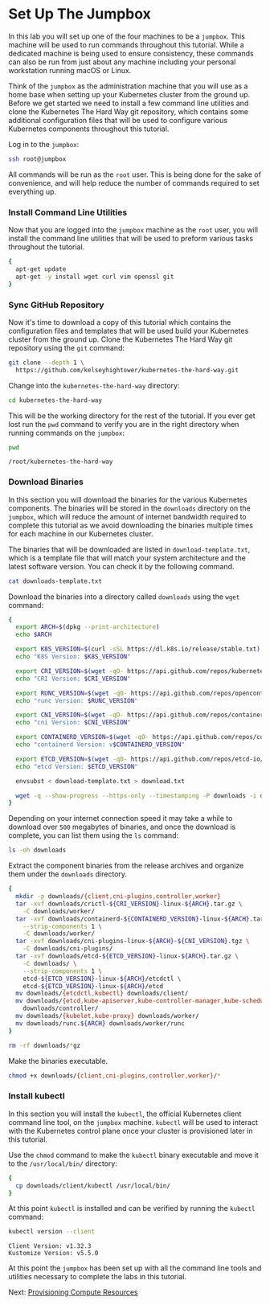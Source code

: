 # Set Up The Jumpbox

In this lab you will set up one of the four machines to be a `jumpbox`. This machine will be used to run commands throughout this tutorial. While a dedicated machine is being used to ensure consistency, these commands can also be run from just about any machine including your personal workstation running macOS or Linux.

Think of the `jumpbox` as the administration machine that you will use as a home base when setting up your Kubernetes cluster from the ground up. Before we get started we need to install a few command line utilities and clone the Kubernetes The Hard Way git repository, which contains some additional configuration files that will be used to configure various Kubernetes components throughout this tutorial.

Log in to the `jumpbox`:

```bash
ssh root@jumpbox
```

All commands will be run as the `root` user. This is being done for the sake of convenience, and will help reduce the number of commands required to set everything up.

### Install Command Line Utilities

Now that you are logged into the `jumpbox` machine as the `root` user, you will install the command line utilities that will be used to preform various tasks throughout the tutorial.

```bash
{
  apt-get update
  apt-get -y install wget curl vim openssl git
}
```

### Sync GitHub Repository

Now it's time to download a copy of this tutorial which contains the configuration files and templates that will be used build your Kubernetes cluster from the ground up. Clone the Kubernetes The Hard Way git repository using the `git` command:

```bash
git clone --depth 1 \
  https://github.com/kelseyhightower/kubernetes-the-hard-way.git
```

Change into the `kubernetes-the-hard-way` directory:

```bash
cd kubernetes-the-hard-way
```

This will be the working directory for the rest of the tutorial. If you ever get lost run the `pwd` command to verify you are in the right directory when running commands on the `jumpbox`:

```bash
pwd
```

```text
/root/kubernetes-the-hard-way
```

### Download Binaries

In this section you will download the binaries for the various Kubernetes components. The binaries will be stored in the `downloads` directory on the `jumpbox`, which will reduce the amount of internet bandwidth required to complete this tutorial as we avoid downloading the binaries multiple times for each machine in our Kubernetes cluster.

The binaries that will be downloaded are listed in `download-template.txt`, which is a template file that will match your system architecture and the latest software version. You can check it by the following command.

```bash
cat downloads-template.txt
```

Download the binaries into a directory called `downloads` using the `wget` command:

```bash
{
  export ARCH=$(dpkg --print-architecture)
  echo $ARCH

  export K8S_VERSION=$(curl -sSL https://dl.k8s.io/release/stable.txt)
  echo "K8S Version: $K8S_VERSION"

  export CRI_VERSION=$(wget -qO- https://api.github.com/repos/kubernetes-sigs/cri-tools/releases/latest | grep '"tag_name":' | sed -E 's/.*"([^"]+)".*/\1/')
  echo "CRI Version: $CRI_VERSION"

  export RUNC_VERSION=$(wget -qO- https://api.github.com/repos/opencontainers/runc/releases/latest | grep '"tag_name":' | sed -E 's/.*"([^"]+)".*/\1/')
  echo "runc Version: $RUNC_VERSION"

  export CNI_VERSION=$(wget -qO- https://api.github.com/repos/containernetworking/plugins/releases/latest | grep '"tag_name":' | sed -E 's/.*"([^"]+)".*/\1/')
  echo "cni Version: $CNI_VERSION"

  export CONTAINERD_VERSION=$(wget -qO- https://api.github.com/repos/containerd/containerd/releases/latest | grep '"tag_name":' | sed -E 's/.*"v?([^"]+)".*/\1/')
  echo "containerd Version: v$CONTAINERD_VERSION"

  export ETCD_VERSION=$(wget -qO- https://api.github.com/repos/etcd-io/etcd/releases/latest | grep '"tag_name":' | sed -E 's/.*"([^"]+)".*/\1/')
  echo "etcd Version: $ETCD_VERSION"

  envsubst < download-template.txt > download.txt

  wget -q --show-progress --https-only --timestamping -P downloads -i download.txt
}
```

Depending on your internet connection speed it may take a while to download over `500` megabytes of binaries, and once the download is complete, you can list them using the `ls` command:

```bash
ls -oh downloads
```

Extract the component binaries from the release archives and organize them under the `downloads` directory.

```bash
{
  mkdir -p downloads/{client,cni-plugins,controller,worker}
  tar -xvf downloads/crictl-${CRI_VERSION}-linux-${ARCH}.tar.gz \
    -C downloads/worker/
  tar -xvf downloads/containerd-${CONTAINERD_VERSION}-linux-${ARCH}.tar.gz \
    --strip-components 1 \
    -C downloads/worker/
  tar -xvf downloads/cni-plugins-linux-${ARCH}-${CNI_VERSION}.tgz \
    -C downloads/cni-plugins/
  tar -xvf downloads/etcd-${ETCD_VERSION}-linux-${ARCH}.tar.gz \
    -C downloads/ \
    --strip-components 1 \
    etcd-${ETCD_VERSION}-linux-${ARCH}/etcdctl \
    etcd-${ETCD_VERSION}-linux-${ARCH}/etcd  
  mv downloads/{etcdctl,kubectl} downloads/client/
  mv downloads/{etcd,kube-apiserver,kube-controller-manager,kube-scheduler} \
    downloads/controller/
  mv downloads/{kubelet,kube-proxy} downloads/worker/
  mv downloads/runc.${ARCH} downloads/worker/runc
}
```

```bash
rm -rf downloads/*gz
```

Make the binaries executable.

```bash
chmod +x downloads/{client,cni-plugins,controller,worker}/*
```

### Install kubectl

In this section you will install the `kubectl`, the official Kubernetes client command line tool, on the `jumpbox` machine. `kubectl` will be used to interact with the Kubernetes control plane once your cluster is provisioned later in this tutorial.

Use the `chmod` command to make the `kubectl` binary executable and move it to the `/usr/local/bin/` directory:

```bash
{
  cp downloads/client/kubectl /usr/local/bin/
}
```

At this point `kubectl` is installed and can be verified by running the `kubectl` command:

```bash
kubectl version --client
```

```text
Client Version: v1.32.3
Kustomize Version: v5.5.0
```

At this point the `jumpbox` has been set up with all the command line tools and utilities necessary to complete the labs in this tutorial.

Next: [Provisioning Compute Resources](03-compute-resources.md)
